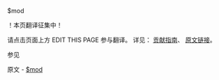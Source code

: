  $mod

 ！本页翻译征集中！

请点击页面上方 EDIT THIS PAGE 参与翻译。
详见：
[贡献指南]( https://github.com/whaleal/MongoDB-Manual-zh/blob/master/CONTRIBUTING.md )、
[原文链接](  https://docs.mongodb.com/manual/reference/operator/query/mod/  )。

 参见

原文 - [$mod]( https://docs.mongodb.com/manual/reference/operator/query/mod/ )

